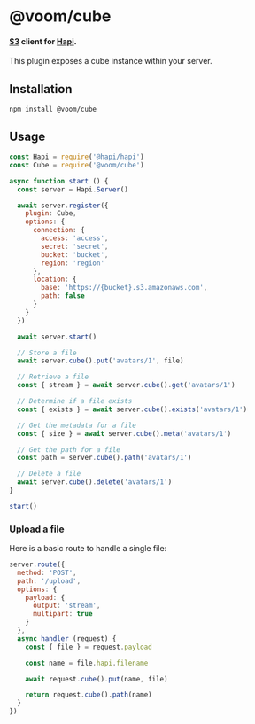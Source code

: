 # @voom/cube

#### [S3](https://aws.amazon.com/s3) client for [Hapi](https://hapi.dev).

This plugin exposes a cube instance within your server.

## Installation

```shell script
npm install @voom/cube
```

## Usage

```js
const Hapi = require('@hapi/hapi')
const Cube = require('@voom/cube')

async function start () {
  const server = Hapi.Server()

  await server.register({
    plugin: Cube,
    options: {
      connection: {
        access: 'access',
        secret: 'secret',
        bucket: 'bucket',
        region: 'region'
      },
      location: {
        base: 'https://{bucket}.s3.amazonaws.com',
        path: false
      }
    }
  })

  await server.start()

  // Store a file
  await server.cube().put('avatars/1', file)

  // Retrieve a file
  const { stream } = await server.cube().get('avatars/1')

  // Determine if a file exists
  const { exists } = await server.cube().exists('avatars/1')

  // Get the metadata for a file
  const { size } = await server.cube().meta('avatars/1')

  // Get the path for a file
  const path = server.cube().path('avatars/1')

  // Delete a file
  await server.cube().delete('avatars/1')
}

start()
```

### Upload a file

Here is a basic route to handle a single file:

```js
server.route({
  method: 'POST',
  path: '/upload',
  options: {
    payload: {
      output: 'stream',
      multipart: true
    }
  },
  async handler (request) {
    const { file } = request.payload

    const name = file.hapi.filename

    await request.cube().put(name, file)

    return request.cube().path(name)
  }
})
```
